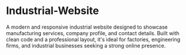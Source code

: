 # Industrial-Website
A modern and responsive industrial website designed to showcase manufacturing services, company profile, and contact details. Built with clean code and a professional layout, it's ideal for factories, engineering firms, and industrial businesses seeking a strong online presence.
